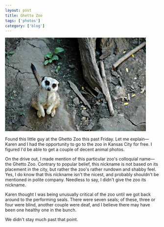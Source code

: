 ```yaml
---
layout: post
title: Ghetto Zoo
tags: ['photos']
category: ['blog']
---
```


![Ghetto Zoo:: Nikon D70 : 1/60s : f/4.5 : ISO 200](/media/2004/06/ghetto-zoo.jpg)

Found this little guy at the Ghetto Zoo this past Friday. Let me
explain&mdash;Karen and I had the opportunity to go to the zoo in Kansas
City for free. I figured I'd be able to get a couple of decent animal
photos.

On the drive out, I made mention of this particular zoo's colloquial
name&mdash;the Ghetto Zoo. Contrary to popular belief, this nickname is
not based on its placement in the city, but rather the zoo's rather
rundown and shabby feel. Yes, I do know that this nickname isn't the
nicest, and probably shouldn't be mentioned in polite company. Needless
to say, I didn't give the zoo its nickname.

Karen thought I was being unusually critical of the zoo until we got
back around to the performing seals. There were seven seals; of these,
three or four were blind, another couple were deaf, and I believe
there may have been one healthy one in the bunch.

We didn't stay much past that point.

